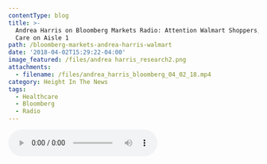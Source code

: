 ```yaml
---
contentType: blog
title: >-
  Andrea Harris on Bloomberg Markets Radio: Attention Walmart Shoppers, Hospital
  Care on Aisle 1 
path: /bloomberg-markets-andrea-harris-walmart
date: '2018-04-02T15:29:22-04:00'
image_featured: /files/andrea harris_research2.png
attachments:
  - filename: /files/andrea_harris_bloomberg_04_02_18.mp4
category: Height In The News
tags:
  - Healthcare
  - Bloomberg
  - Radio
---
```

<audio controls>

  <source src="/files/andrea_harris_bloomberg_04_02_18.mp4" type="audio/ogg">

  <source src="/files/andrea_harris_bloomberg_04_02_18.mp4" type="audio/mpeg">

Your browser does not support the audio element.

</audio>

